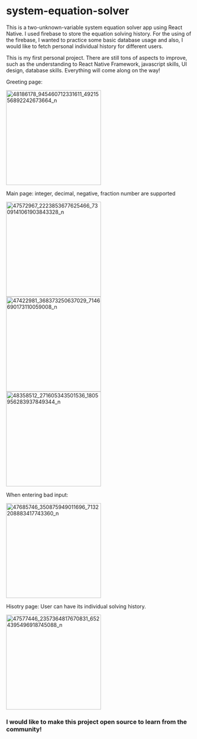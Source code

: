 # system-equation-solver

This is a two-unknown-variable system equation solver app using React Native. I used firebase to store the equation solving history. For the using of the firebase, I wanted to practice some basic database usage and also, I would like to fetch personal individual history for different users.

This is my first personal project. There are still tons of aspects to improve, such as the understanding to React Native Framework, javascript skills, UI design, database skills. Everything will come along on the way!

Greeting page:

<p>
  <img src="https://user-images.githubusercontent.com/23584135/49690556-145d5480-fb01-11e8-9af8-46450dde9f28.jpg" width="256" title="48186178_945460712331611_4921556892242673664_n">
</p>



Main page:
integer, decimal, negative, fraction number are supported
<p>
  <img src="https://user-images.githubusercontent.com/23584135/49690579-4c649780-fb01-11e8-890b-5622ae58f1ba.jpg" width="256" title="47572967_2223853677625466_7309141061903843328_n">
    <img src="https://user-images.githubusercontent.com/23584135/49690585-54243c00-fb01-11e8-8f5b-0e9be6c94a6e.jpg" width="256" title="47422981_368373250637029_7146690173110059008_n">
    <img src="https://user-images.githubusercontent.com/23584135/49690608-c1d06800-fb01-11e8-8521-11b4d5788898.jpg" width="256" title="48358512_271605343501536_1805956283937849344_n">
</p>

When entering bad input:
<p>
  <img src="https://user-images.githubusercontent.com/23584135/49690712-88006100-fb03-11e8-9836-77537cb15c40.jpg" width="256" title="47685746_350875949011696_7132208883417743360_n">
</p>



Hisotry page:
User can have its individual solving history.
<p>
  <img src="https://user-images.githubusercontent.com/23584135/49690588-5d150d80-fb01-11e8-9288-33927d2748ef.jpg" width="256" title="47577446_2357364817670831_6524395496918745088_n">
</p>

### I would like to make this project open source to learn from the community!
